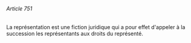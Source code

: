 ###### Article 751

La représentation est une fiction juridique qui a pour effet d'appeler à la succession les représentants aux droits du représenté.

